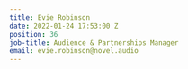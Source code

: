 ```yaml
---
title: Evie Robinson
date: 2022-01-24 17:53:00 Z
position: 36
job-title: Audience & Partnerships Manager
email: evie.robinson@novel.audio
---
```


